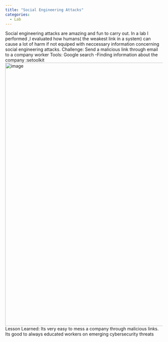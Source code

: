 ```yaml
---
title: "Social Engineering Attacks"
categories:
  - Lab
---
```

Social engineering attacks are amazing and fun to carry out. In a lab I performed ,I evaluated how humans( the weakest link in a system)
can cause a lot of harm if not equiped with neccessary information concerning social engineering attacks.
Challenge: Send a malicious link through email to a company worker
Tools: Google search
      -Finding information about the company
     :setoolkit
      <img width="1701" height="839" alt="image" src="https://github.com/user-attachments/assets/d0f10134-000d-415e-8452-462c0c7a7339" />
Lesson Learned: Its very easy to mess a company through malicious links. Its good to always educated workers on emerging cybersecurity threats
